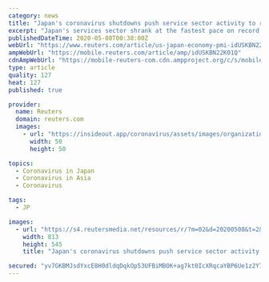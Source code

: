 ```yaml
---
category: news
title: "Japan's coronavirus shutdowns push service sector activity to record low: PMI"
excerpt: "Japan's services sector shrank at the fastest pace on record in April as a huge blow to demand from the coronavirus epidemic and subsequent lockdown measures greatly hurt business activity and expectations."
publishedDateTime: 2020-05-08T00:38:00Z
webUrl: "https://www.reuters.com/article/us-japan-economy-pmi-idUSKBN22K01Q"
ampWebUrl: "https://mobile.reuters.com/article/amp/idUSKBN22K01Q"
cdnAmpWebUrl: "https://mobile-reuters-com.cdn.ampproject.org/c/s/mobile.reuters.com/article/amp/idUSKBN22K01Q"
type: article
quality: 127
heat: 127
published: true

provider:
  name: Reuters
  domain: reuters.com
  images:
    - url: "https://insideout.app/coronavirus/assets/images/organizations/reuters.com-50x50.jpg"
      width: 50
      height: 50

topics:
  - Coronavirus in Japan
  - Coronavirus in Asia
  - Coronavirus

tags:
  - JP

images:
  - url: "https://s4.reutersmedia.net/resources/r/?m=02&d=20200508&t=2&i=1517880209&w=&fh=545px&fw=&ll=&pl=&sq=&r=LYNXMPEG4700U"
    width: 813
    height: 545
    title: "Japan's coronavirus shutdowns push service sector activity to record low: PMI"

secured: "yv7GKBMJsdYxcE8H0dldqDqkOp53UFBiMBOK+ag7kt0IcXRqcaYBP6Ue1z2Y76vuHY1GuaZkBz/S/vcrQ+QtQbbT2BuBsIiwPBykk5wu0RlqZ6zFKP/vLblztfBN6Jz+kpSzyV/iAwvZc7ivv5famvZiFLmNIRIwU7vYUoNpHoSoHNtylftVueCLf5qEZc28/gp3Qh0Q047HVNgsKDaKN0+12hy0JFIIf77vbJRa6to/2298b+EGyU+EAnZO1X221VhJ1YSBL0AlLdDFmChW+sizUQ0bwcn15mQp3Ls+YfzgpQxpOYuYKtQ86DzbA1gndMpSTQJQ0d447PZV1y1biL5o/4BDsOX58nsOj67UDm5wzndDjV6xkaQas0p2rNMyZQWJa42PXXGt3G/i60mqrFfcStgYp3zZWbFFsmIwAp9ADaiBmwsr4D68zOz6x5qx+erJEorDPtMiigfY8CAbmdlfiyva4HB5iQEd12hjfAc=;k1AxpiJRUHFIPNuqxeDhLg=="
---
```


